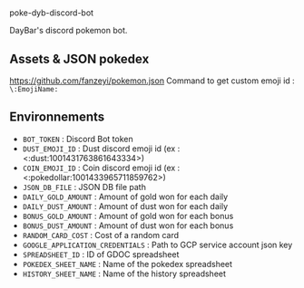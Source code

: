 # 
poke-dyb-discord-bot

DayBar's discord pokemon bot.

## Assets & JSON pokedex
https://github.com/fanzeyi/pokemon.json
Command to get custom emoji id : `\:EmojiName:`  

## Environnements
- `BOT_TOKEN` : Discord Bot token
- `DUST_EMOJI_ID` : Dust discord emoji id (ex : <:dust:1001431763861643334>) 
- `COIN_EMOJI_ID` : Coin discord emoji id (ex : <:pokedollar:1001433965711859762>) 
- `JSON_DB_FILE` : JSON DB file path 
- `DAILY_GOLD_AMOUNT` : Amount of gold won for each daily
- `DAILY_DUST_AMOUNT` : Amount of dust won for each daily
- `BONUS_GOLD_AMOUNT` : Amount of gold won for each bonus
- `BONUS_DUST_AMOUNT` : Amount of dust won for each bonus
- `RANDOM_CARD_COST` : Cost of a random card
- `GOOGLE_APPLICATION_CREDENTIALS` : Path to GCP service account json key
- `SPREADSHEET_ID` :  ID of GDOC spreadsheet
- `POKEDEX_SHEET_NAME` : Name of the pokedex spreadsheet
- `HISTORY_SHEET_NAME` : Name of the history spreadsheet